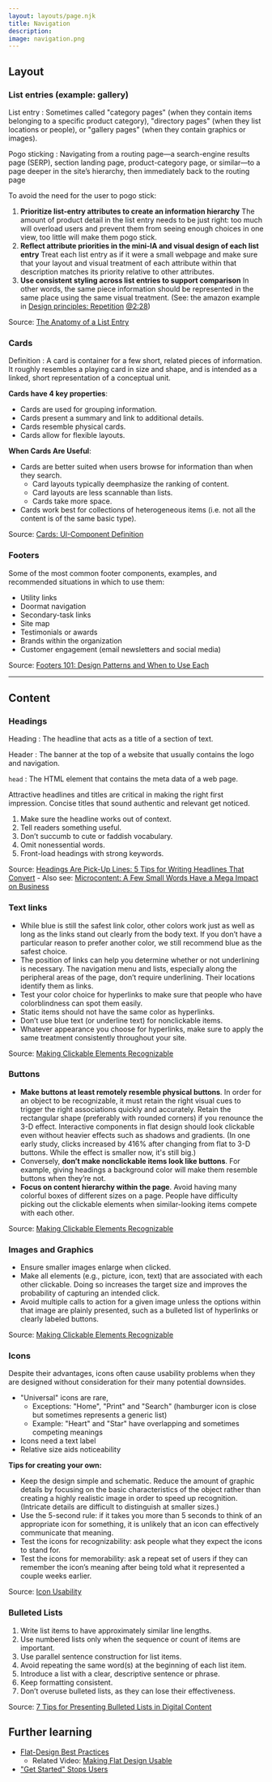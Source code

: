 ```yaml
---
layout: layouts/page.njk
title: Navigation
description: 
image: navigation.png
---
```

## Layout
### List entries (example: gallery)
List entry
: Sometimes called "category pages" (when they contain items belonging to a specific product category), "directory pages" (when they list locations or people), or "gallery pages" (when they contain graphics or images).

Pogo sticking
: Navigating from a routing page—a search-engine results page (SERP), section landing page, product-category page, or similar—to a page deeper in the site’s hierarchy, then immediately back to the routing page

To avoid the need for the user to pogo stick:
1. **Prioritize list-entry attributes to create an information hierarchy**
    The amount of product detail in the list entry needs to be just right: too much will overload users and prevent them from seeing enough choices in one view, too little will make them pogo stick.
2. **Reflect attribute priorities in the mini-IA and visual design of each list entry**
    Treat each list entry as if it were a small webpage and make sure that your layout and visual treatment of each attribute within that description matches its priority relative to other attributes.
3. **Use consistent styling across list entries to support comparison**
     In other words, the same piece information should be represented in the same place using the same visual treatment. (See: the amazon example in [Design principles: Repetition](https://www.youtube.com/watch?v=8zhhc5pzE9Y) [@2:28](https://youtu.be/8zhhc5pzE9Y?t=148))

Source: [The Anatomy of a List Entry](https://www.nngroup.com/articles/list-entries/)

### Cards
Definition
: A card is container for a few short, related pieces of information. It roughly resembles a playing card in size and shape, and is intended as a linked, short representation of a conceptual unit.

**Cards have 4 key properties**:
- Cards are used for grouping information. 
- Cards present a summary and link to additional details.
- Cards resemble physical cards.
- Cards allow for flexible layouts.

**When Cards Are Useful**:
- Cards are better suited when users browse for information than when they search.
    - Card layouts typically deemphasize the ranking of content.
    - Card layouts are less scannable than lists.
    - Cards take more space.
- Cards work best for collections of heterogeneous items (i.e. not all the content is of the same basic type).

Source: [Cards: UI-Component Definition](https://www.nngroup.com/articles/cards-component/)

### Footers
Some of the most common footer components, examples, and recommended situations in which to use them:
- Utility links
- Doormat navigation
- Secondary-task links
- Site map
- Testimonials or awards
- Brands within the organization
- Customer engagement (email newsletters and social media)

Source: [Footers 101: Design Patterns and When to Use Each](https://www.nngroup.com/articles/footers/)

---

## Content
### Headings
Heading
: The headline that acts as a title of a section of text.

Header
: The banner at the top of a website that usually contains the logo and navigation.

`head`
: The HTML element that contains the meta data of a web page.

Attractive headlines and titles are critical in making the right first impression. Concise titles that sound authentic and relevant get noticed.
1. Make sure the headline works out of context.
2. Tell readers something useful.
3. Don’t succumb to cute or faddish vocabulary.
4. Omit nonessential words.
5. Front-load headings with strong keywords.

Source: [Headings Are Pick-Up Lines: 5 Tips for Writing Headlines That Convert](https://www.nngroup.com/articles/headings-pickup-lines/)
    - Also see: [Microcontent: A Few Small Words Have a Mega Impact on Business](https://www.nngroup.com/articles/microcontent-how-to-write-headlines-page-titles-and-subject-lines/)

### Text links
- While blue is still the safest link color, other colors work just as well as long as the links stand out clearly from the body text. If you don’t have a particular reason to prefer another color, we still recommend blue as the safest choice.
- The position of links can help you determine whether or not underlining is necessary. The navigation menu and lists, especially along the peripheral areas of the page, don’t require underlining. Their locations identify them as links.
- Test your color choice for hyperlinks to make sure that people who have colorblindness can spot them easily.
- Static items should not have the same color as hyperlinks.
- Don’t use blue text (or underline text) for nonclickable items.
- Whatever appearance you choose for hyperlinks, make sure to apply the same treatment consistently throughout your site.

Source: [Making Clickable Elements Recognizable](https://www.nngroup.com/articles/clickable-elements/)

### Buttons
- **Make buttons at least remotely resemble physical buttons**. In order for an object to be recognizable, it must retain the right visual cues to trigger the right associations quickly and accurately. Retain the rectangular shape (preferably with rounded corners) if you renounce the 3-D effect. Interactive components in flat design should look clickable even without heavier effects such as shadows and gradients. (In one early study, clicks increased by 416% after changing from flat to 3-D buttons. While the effect is smaller now, it's still big.)
- Conversely, **don’t make nonclickable items look like buttons**. For example, giving headings a background color will make them resemble buttons when they’re not.
- **Focus on content hierarchy within the page**. Avoid having many colorful boxes of different sizes on a page. People have difficulty picking out the clickable elements when similar-looking items compete with each other.

Source: [Making Clickable Elements Recognizable](https://www.nngroup.com/articles/clickable-elements/)

### Images and Graphics
- Ensure smaller images enlarge when clicked.
- Make all elements (e.g., picture, icon, text) that are associated with each other clickable. Doing so increases the target size and improves the probability of capturing an intended click.
- Avoid multiple calls to action for a given image unless the options within that image are plainly presented, such as a bulleted list of hyperlinks or clearly labeled buttons.

Source: [Making Clickable Elements Recognizable](https://www.nngroup.com/articles/clickable-elements/)

### Icons
Despite their advantages, icons often cause usability problems when they are designed without consideration for their many potential downsides.
- "Universal" icons are rare, 
    - Exceptions: "Home", "Print" and "Search" (hamburger icon is close but sometimes represents a generic list)
    - Example: "Heart" and "Star" have overlapping and sometimes competing meanings
- Icons need a text label
- Relative size aids noticeability

**Tips for creating your own:**
- Keep the design simple and schematic. Reduce the amount of graphic details by focusing on the basic characteristics of the object rather than creating a highly realistic image in order to speed up recognition. (Intricate details are difficult to distinguish at smaller sizes.)
- Use the 5-second rule: if it takes you more than 5 seconds to think of an appropriate icon for something, it is unlikely that an icon can effectively communicate that meaning.
- Test the icons for recognizability: ask people what they expect the icons to stand for.
- Test the icons for memorability: ask a repeat set of users if they can remember the icon’s meaning after being told what it represented a couple weeks earlier.

Source: [Icon Usability](https://www.nngroup.com/articles/icon-usability/)

### Bulleted Lists
1. Write list items to have approximately similar line lengths.
2. Use numbered lists only when the sequence or count of items are important.
3. Use parallel sentence construction for list items.
4. Avoid repeating the same word(s) at the beginning of each list item.
5. Introduce a list with a clear, descriptive sentence or phrase. 
6. Keep formatting consistent.
7. Don’t overuse bulleted lists, as they can lose their effectiveness.

Source: [7 Tips for Presenting Bulleted Lists in Digital Content](https://www.nngroup.com/articles/presenting-bulleted-lists/)

## Further learning
- [Flat-Design Best Practices](https://www.nngroup.com/articles/flat-design-best-practices/)
    - Related Video: [Making Flat Design Usable](https://www.nngroup.com/videos/making-flat-design-usable/)
- ["Get Started" Stops Users](https://www.nngroup.com/articles/get-started/)